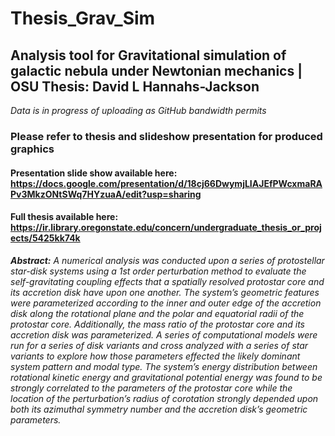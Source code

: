 # Thesis_Grav_Sim

## Analysis tool for Gravitational simulation of galactic nebula under Newtonian mechanics | OSU Thesis: David L Hannahs-Jackson

*Data is in progress of uploading as GitHub bandwidth permits*

### Please refer to thesis and slideshow presentation for produced graphics

#### Presentation slide show available here:  https://docs.google.com/presentation/d/18cj66DwymjLIAJEfPWcxmaRAPv3MkzONtSWq7HYzuaA/edit?usp=sharing

#### Full thesis available here:  https://ir.library.oregonstate.edu/concern/undergraduate_thesis_or_projects/5425kk74k

_**Abstract:** A numerical analysis was conducted upon a series of protostellar star-disk systems using a 1st order perturbation method to evaluate the self-gravitating coupling effects that a spatially resolved protostar core and its accretion disk have upon one another. The system’s geometric features were parameterized according to the inner and outer edge of the accretion disk along the rotational plane and the polar and equatorial radii of the protostar core. Additionally, the mass ratio of the protostar core and its accretion disk was parameterized. A series of computational models were run for a series of disk variants and cross analyzed with a series of star variants to explore how those parameters effected the likely dominant system pattern and modal type. The system’s energy distribution between rotational kinetic energy and gravitational potential energy was found to be
strongly correlated to the parameters of the protostar core while the location of the perturbation’s radius of corotation strongly depended upon both its azimuthal symmetry number and the accretion disk’s geometric parameters._
